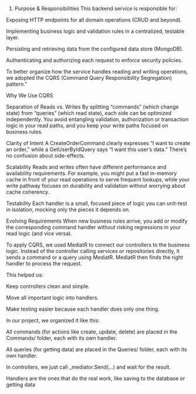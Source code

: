 1. Purpose & Responsibilities
This backend service is responsible for:

Exposing HTTP endpoints for all domain operations (CRUD and beyond).

Implementing business logic and validation rules in a centralized, testable layer.

Persisting and retrieving data from the configured data store (MongoDB).

Authenticating and authorizing each request to enforce security policies.


To better organize how the service handles reading and writing operations, we adopted the CQRS (Command Query Responsibility Segregation) pattern."

Why We Use CQRS

Separation of Reads vs. Writes
By splitting “commands” (which change state) from “queries” (which read state), each side can be optimized independently. You avoid entangling validation, authorization or transaction logic in your read paths, and you keep your write paths focused on business rules.

Clarity of Intent
A CreateOrderCommand clearly expresses “I want to create an order,” while a GetUserByIdQuery says “I want this user’s data.” There’s no confusion about side-effects.

Scalability
Reads and writes often have different performance and availability requirements. For example, you might put a fast in-memory cache in front of your read operations to serve frequent lookups, while your write pathway focuses on durability and validation without worrying about cache coherency.

Testability
Each handler is a small, focused piece of logic you can unit-test in isolation, mocking only the pieces it depends on.

Evolving Requirements
When new business rules arrive, you add or modify the corresponding command handler without risking regressions in your read logic (and vice versa).

To apply CQRS, we used MediatR to connect our controllers to the business logic.
Instead of the controller calling services or repositories directly, it sends a command or a query using MediatR. MediatR then finds the right handler to process the request.

This helped us:

Keep controllers clean and simple.

Move all important logic into handlers.

Make testing easier because each handler does only one thing.

In our project, we organized it like this:

All commands (for actions like create, update, delete) are placed in the Commands/ folder, each with its own handler.

All queries (for getting data) are placed in the Queries/ folder, each with its own handler.

In controllers, we just call _mediator.Send(...) and wait for the result.

Handlers are the ones that do the real work, like saving to the database or getting data



